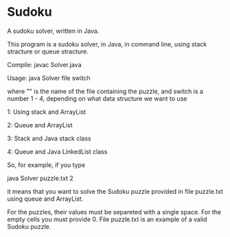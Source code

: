 # Sudoku
A sudoku solver, written in Java.

This program is a sudoku solver, in Java, in command line, using stack stracture or queue stracture.

Compile: javac Solver.java

Usage: java Solver file switch
  
where "<file>" is the name of the file containing the puzzle, and switch is a number 1 - 4, depending on what data structure we want to use
  
  1: Using stack and ArrayList
  
  2: Queue and ArrayList
  
  3: Stack and Java stack class
  
  4: Queue and Java LinkedList class
  
  
So, for example, if you type
  
  java Solver puzzle.txt 2
  
it means that you want to solve the Sudoku puzzle provided in file puzzle.txt using queue and ArrayList.
  
For the puzzles, their values must be separeted with a single space. For the empty cells you must provide 0. File puzzle.txt is an example of a valid Sudoku puzzle.  
